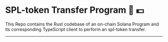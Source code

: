 
# SPL-token Transfer Program :money_with_wings: :dollar:

This Repo contains the Rust codebase of an on-chain Solana Program and its corresponding TypeScript client to perform an spl-token transfer.

---